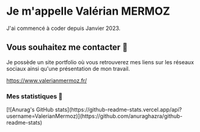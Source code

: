 <h1 style="underline">Je m'appelle Valérian MERMOZ</h1>

<p>J'ai commencé à coder depuis Janvier 2023.</p> 

<h2 style="underline">Vous souhaitez me contacter 💬</h2>

<p>Je possède un site portfolio où vous retrouverez mes liens sur les réseaux sociaux ainsi qu'une présentation de mon travail.</p>
<a href="https://www.valerianmermoz.fr" target="_blank" rel="noferrer">https://www.valerianmermoz.fr/</a>

<h3>Mes statistiques 🔭</h3>
[![Anurag's GitHub stats](https://github-readme-stats.vercel.app/api?username=ValerianMermoz)](https://github.com/anuraghazra/github-readme-stats)
<!--
- 🔭 I’m currently working on ...
- 🌱 I’m currently learning ...
- 👯 I’m looking to collaborate on ...
- 🤔 I’m looking for help with ...
-  Ask me about ...
- 📫 How to reach me: ...
- 😄 Pronouns: ...
- ⚡ Fun fact: ...
-->

